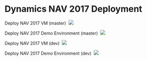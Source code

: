 # Dynamics NAV 2017 Deployment

<p>Deploy NAV 2017 VM (master)&nbsp;
<a href="https://portal.azure.com/#create/Microsoft.Template/uri/https%3A%2F%2Fraw.githubusercontent.com%2FNAVDEMO%2FNAV2017%2Fmaster%2Fdeploy.json" target="_blank"><img src="http://azuredeploy.net/deploybutton.png"/></a></p>
<p>Deploy NAV 2017 Demo Environment (master)&nbsp;
<a href="https://portal.azure.com/#create/Microsoft.Template/uri/https%3A%2F%2Fraw.githubusercontent.com%2FNAVDEMO%2FNAV2017%2Fmaster%2Fdeploydemo.json" target="_blank"><img src="http://azuredeploy.net/deploybutton.png"/></a></p>
<p>Deploy NAV 2017 VM (dev)&nbsp;
<a href="https://portal.azure.com/#create/Microsoft.Template/uri/https%3A%2F%2Fraw.githubusercontent.com%2FNAVDEMO%2FNAV2017%2Fdev%2Fdeploy.json" target="_blank"><img src="http://azuredeploy.net/deploybutton.png"/></a></p>
<p>Deploy NAV 2017 Demo Environment (dev)&nbsp;
<a href="https://portal.azure.com/#create/Microsoft.Template/uri/https%3A%2F%2Fraw.githubusercontent.com%2FNAVDEMO%2FNAV2017%2Fdev%2Fdeploydemo.json" target="_blank"><img src="http://azuredeploy.net/deploybutton.png"/></a></p>
